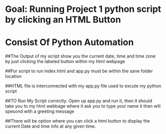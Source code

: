 
# Goal: Running Project 1 python script by clicking an HTML Button 
# Consist Of Python Automation

##The Output of my script show you the current date, time and time zone by  just clicking the labeled button within my html webpage

##For script to run index.html and app.py must be within the sane folder location

##HTML file is interconnected with my app.py file used to excute my python script

##TO Run My Script correctly: Open up app.py and run it, then it should take you to my html webbage where it ask you to type your name it then will spesond with a greeting message 

##There will be option where you can click a html button to display the current Date and time info at any given time.

